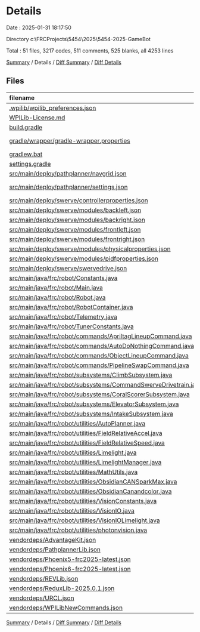 # Details

Date : 2025-01-31 18:17:50

Directory c:\\FRCProjects\\5454\\2025\\5454-2025-GameBot

Total : 51 files,  3217 codes, 511 comments, 525 blanks, all 4253 lines

[Summary](results.md) / Details / [Diff Summary](diff.md) / [Diff Details](diff-details.md)

## Files
| filename | language | code | comment | blank | total |
| :--- | :--- | ---: | ---: | ---: | ---: |
| [.wpilib/wpilib\_preferences.json](/.wpilib/wpilib_preferences.json) | JSON | 6 | 0 | 0 | 6 |
| [WPILib-License.md](/WPILib-License.md) | Markdown | 22 | 0 | 3 | 25 |
| [build.gradle](/build.gradle) | Groovy | 70 | 20 | 25 | 115 |
| [gradle/wrapper/gradle-wrapper.properties](/gradle/wrapper/gradle-wrapper.properties) | Java Properties | 7 | 0 | 1 | 8 |
| [gradlew.bat](/gradlew.bat) | Batch | 41 | 32 | 22 | 95 |
| [settings.gradle](/settings.gradle) | Groovy | 28 | 0 | 3 | 31 |
| [src/main/deploy/pathplanner/navgrid.json](/src/main/deploy/pathplanner/navgrid.json) | JSON | 1 | 0 | 0 | 1 |
| [src/main/deploy/pathplanner/settings.json](/src/main/deploy/pathplanner/settings.json) | JSON with Comments | 32 | 0 | 0 | 32 |
| [src/main/deploy/swerve/controllerproperties.json](/src/main/deploy/swerve/controllerproperties.json) | JSON | 8 | 0 | 0 | 8 |
| [src/main/deploy/swerve/modules/backleft.json](/src/main/deploy/swerve/modules/backleft.json) | JSON | 26 | 0 | 0 | 26 |
| [src/main/deploy/swerve/modules/backright.json](/src/main/deploy/swerve/modules/backright.json) | JSON | 26 | 0 | 0 | 26 |
| [src/main/deploy/swerve/modules/frontleft.json](/src/main/deploy/swerve/modules/frontleft.json) | JSON | 26 | 0 | 0 | 26 |
| [src/main/deploy/swerve/modules/frontright.json](/src/main/deploy/swerve/modules/frontright.json) | JSON | 26 | 0 | 0 | 26 |
| [src/main/deploy/swerve/modules/physicalproperties.json](/src/main/deploy/swerve/modules/physicalproperties.json) | JSON | 21 | 0 | 0 | 21 |
| [src/main/deploy/swerve/modules/pidfproperties.json](/src/main/deploy/swerve/modules/pidfproperties.json) | JSON | 16 | 0 | 0 | 16 |
| [src/main/deploy/swerve/swervedrive.json](/src/main/deploy/swerve/swervedrive.json) | JSON | 16 | 0 | 0 | 16 |
| [src/main/java/frc/robot/Constants.java](/src/main/java/frc/robot/Constants.java) | Java | 87 | 6 | 22 | 115 |
| [src/main/java/frc/robot/Main.java](/src/main/java/frc/robot/Main.java) | Java | 8 | 13 | 5 | 26 |
| [src/main/java/frc/robot/Robot.java](/src/main/java/frc/robot/Robot.java) | Java | 82 | 63 | 29 | 174 |
| [src/main/java/frc/robot/RobotContainer.java](/src/main/java/frc/robot/RobotContainer.java) | Java | 163 | 24 | 43 | 230 |
| [src/main/java/frc/robot/Telemetry.java](/src/main/java/frc/robot/Telemetry.java) | Java | 79 | 16 | 16 | 111 |
| [src/main/java/frc/robot/TunerConstants.java](/src/main/java/frc/robot/TunerConstants.java) | Java | 179 | 86 | 35 | 300 |
| [src/main/java/frc/robot/commands/ApriltagLineupCommand.java](/src/main/java/frc/robot/commands/ApriltagLineupCommand.java) | Java | 142 | 4 | 27 | 173 |
| [src/main/java/frc/robot/commands/AutoDoNothingCommand.java](/src/main/java/frc/robot/commands/AutoDoNothingCommand.java) | Java | 17 | 5 | 9 | 31 |
| [src/main/java/frc/robot/commands/ObjectLineupCommand.java](/src/main/java/frc/robot/commands/ObjectLineupCommand.java) | Java | 87 | 4 | 21 | 112 |
| [src/main/java/frc/robot/commands/PipelineSwapCommand.java](/src/main/java/frc/robot/commands/PipelineSwapCommand.java) | Java | 22 | 3 | 8 | 33 |
| [src/main/java/frc/robot/subsystems/ClimbSubsystem.java](/src/main/java/frc/robot/subsystems/ClimbSubsystem.java) | Java | 19 | 1 | 8 | 28 |
| [src/main/java/frc/robot/subsystems/CommandSwerveDrivetrain.java](/src/main/java/frc/robot/subsystems/CommandSwerveDrivetrain.java) | Java | 222 | 94 | 40 | 356 |
| [src/main/java/frc/robot/subsystems/CoralScorerSubsystem.java](/src/main/java/frc/robot/subsystems/CoralScorerSubsystem.java) | Java | 19 | 1 | 8 | 28 |
| [src/main/java/frc/robot/subsystems/ElevatorSubsystem.java](/src/main/java/frc/robot/subsystems/ElevatorSubsystem.java) | Java | 35 | 1 | 11 | 47 |
| [src/main/java/frc/robot/subsystems/IntakeSubsystem.java](/src/main/java/frc/robot/subsystems/IntakeSubsystem.java) | Java | 19 | 1 | 8 | 28 |
| [src/main/java/frc/robot/utilities/AutoPlanner.java](/src/main/java/frc/robot/utilities/AutoPlanner.java) | Java | 56 | 1 | 12 | 69 |
| [src/main/java/frc/robot/utilities/FieldRelativeAccel.java](/src/main/java/frc/robot/utilities/FieldRelativeAccel.java) | Java | 30 | 1 | 6 | 37 |
| [src/main/java/frc/robot/utilities/FieldRelativeSpeed.java](/src/main/java/frc/robot/utilities/FieldRelativeSpeed.java) | Java | 23 | 1 | 5 | 29 |
| [src/main/java/frc/robot/utilities/Limelight.java](/src/main/java/frc/robot/utilities/Limelight.java) | Java | 270 | 16 | 64 | 350 |
| [src/main/java/frc/robot/utilities/LimelightManager.java](/src/main/java/frc/robot/utilities/LimelightManager.java) | Java | 19 | 0 | 9 | 28 |
| [src/main/java/frc/robot/utilities/MathUtils.java](/src/main/java/frc/robot/utilities/MathUtils.java) | Java | 55 | 0 | 13 | 68 |
| [src/main/java/frc/robot/utilities/ObsidianCANSparkMax.java](/src/main/java/frc/robot/utilities/ObsidianCANSparkMax.java) | Java | 67 | 24 | 9 | 100 |
| [src/main/java/frc/robot/utilities/ObsidianCanandcolor.java](/src/main/java/frc/robot/utilities/ObsidianCanandcolor.java) | Java | 66 | 19 | 16 | 101 |
| [src/main/java/frc/robot/utilities/VisionConstants.java](/src/main/java/frc/robot/utilities/VisionConstants.java) | Java | 27 | 22 | 9 | 58 |
| [src/main/java/frc/robot/utilities/VisionIO.java](/src/main/java/frc/robot/utilities/VisionIO.java) | Java | 28 | 14 | 9 | 51 |
| [src/main/java/frc/robot/utilities/VisionIOLimelight.java](/src/main/java/frc/robot/utilities/VisionIOLimelight.java) | Java | 96 | 38 | 22 | 156 |
| [src/main/java/frc/robot/utilities/photonvision.java](/src/main/java/frc/robot/utilities/photonvision.java) | Java | 19 | 1 | 6 | 26 |
| [vendordeps/AdvantageKit.json](/vendordeps/AdvantageKit.json) | JSON | 35 | 0 | 0 | 35 |
| [vendordeps/PathplannerLib.json](/vendordeps/PathplannerLib.json) | JSON | 38 | 0 | 0 | 38 |
| [vendordeps/Phoenix5-frc2025-latest.json](/vendordeps/Phoenix5-frc2025-latest.json) | JSON | 171 | 0 | 0 | 171 |
| [vendordeps/Phoenix6-frc2025-latest.json](/vendordeps/Phoenix6-frc2025-latest.json) | JSON | 419 | 0 | 0 | 419 |
| [vendordeps/REVLib.json](/vendordeps/REVLib.json) | JSON | 71 | 0 | 0 | 71 |
| [vendordeps/ReduxLib-2025.0.1.json](/vendordeps/ReduxLib-2025.0.1.json) | JSON | 72 | 0 | 0 | 72 |
| [vendordeps/URCL.json](/vendordeps/URCL.json) | JSON | 65 | 0 | 0 | 65 |
| [vendordeps/WPILibNewCommands.json](/vendordeps/WPILibNewCommands.json) | JSON | 38 | 0 | 1 | 39 |

[Summary](results.md) / Details / [Diff Summary](diff.md) / [Diff Details](diff-details.md)